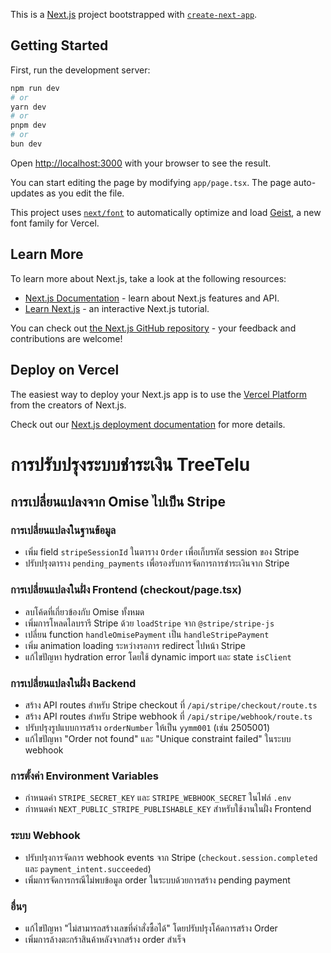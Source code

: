 This is a [Next.js](https://nextjs.org) project bootstrapped with [`create-next-app`](https://nextjs.org/docs/app/api-reference/cli/create-next-app).

## Getting Started

First, run the development server:

```bash
npm run dev
# or
yarn dev
# or
pnpm dev
# or
bun dev
```

Open [http://localhost:3000](http://localhost:3000) with your browser to see the result.

You can start editing the page by modifying `app/page.tsx`. The page auto-updates as you edit the file.

This project uses [`next/font`](https://nextjs.org/docs/app/building-your-application/optimizing/fonts) to automatically optimize and load [Geist](https://vercel.com/font), a new font family for Vercel.

## Learn More

To learn more about Next.js, take a look at the following resources:

- [Next.js Documentation](https://nextjs.org/docs) - learn about Next.js features and API.
- [Learn Next.js](https://nextjs.org/learn) - an interactive Next.js tutorial.

You can check out [the Next.js GitHub repository](https://github.com/vercel/next.js) - your feedback and contributions are welcome!

## Deploy on Vercel

The easiest way to deploy your Next.js app is to use the [Vercel Platform](https://vercel.com/new?utm_medium=default-template&filter=next.js&utm_source=create-next-app&utm_campaign=create-next-app-readme) from the creators of Next.js.

Check out our [Next.js deployment documentation](https://nextjs.org/docs/app/building-your-application/deploying) for more details.

# การปรับปรุงระบบชำระเงิน TreeTelu

## การเปลี่ยนแปลงจาก Omise ไปเป็น Stripe

### การเปลี่ยนแปลงในฐานข้อมูล
- เพิ่ม field `stripeSessionId` ในตาราง `Order` เพื่อเก็บรหัส session ของ Stripe
- ปรับปรุงตาราง `pending_payments` เพื่อรองรับการจัดการการชำระเงินจาก Stripe

### การเปลี่ยนแปลงในฝั่ง Frontend (checkout/page.tsx)
- ลบโค้ดที่เกี่ยวข้องกับ Omise ทั้งหมด
- เพิ่มการโหลดไลบรารี Stripe ด้วย `loadStripe` จาก `@stripe/stripe-js`
- เปลี่ยน function `handleOmisePayment` เป็น `handleStripePayment`
- เพิ่ม animation loading ระหว่างรอการ redirect ไปหน้า Stripe
- แก้ไขปัญหา hydration error โดยใช้ dynamic import และ state `isClient`

### การเปลี่ยนแปลงในฝั่ง Backend
- สร้าง API routes สำหรับ Stripe checkout ที่ `/api/stripe/checkout/route.ts`
- สร้าง API routes สำหรับ Stripe webhook ที่ `/api/stripe/webhook/route.ts`
- ปรับปรุงรูปแบบการสร้าง `orderNumber` ให้เป็น `yymm001` (เช่น 2505001)
- แก้ไขปัญหา "Order not found" และ "Unique constraint failed" ในระบบ webhook

### การตั้งค่า Environment Variables
- กำหนดค่า `STRIPE_SECRET_KEY` และ `STRIPE_WEBHOOK_SECRET` ในไฟล์ `.env`
- กำหนดค่า `NEXT_PUBLIC_STRIPE_PUBLISHABLE_KEY` สำหรับใช้งานในฝั่ง Frontend

### ระบบ Webhook
- ปรับปรุงการจัดการ webhook events จาก Stripe (`checkout.session.completed` และ `payment_intent.succeeded`)
- เพิ่มการจัดการกรณีไม่พบข้อมูล order ในระบบด้วยการสร้าง pending payment

### อื่นๆ
- แก้ไขปัญหา "ไม่สามารถสร้างเลขที่คำสั่งซื้อได้" โดยปรับปรุงโค้ดการสร้าง Order
- เพิ่มการล้างตะกร้าสินค้าหลังจากสร้าง order สำเร็จ
